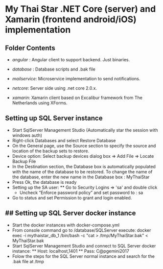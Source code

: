 # My Thai Star .NET Core (server) and Xamarin (frontend android/iOS) implementation

## Folder Contents

* *angular* : Angular client to support backend. Just binaries.

* *database* : Database scripts and .bak file 

* *mailservice*: Microservice implementation to send notifications.

* *netcore*: Server side using .net core 2.0.x.
    
* *xamarin*: Xamarin client based on Excalibur framework from The Netherlands using XForms.

## Setting up SQL Server instance

* Start SqlServer Management Studio (Automatically star the session with windows auth)
* Right-click Databases and select Restore Database
* On the General page, use the Source section to specify the source and location of the backup sets to restore.
* Device option: Select backup devices dialog box => Add File => Locate Backup File
* In the Destination section, the Database box is automatically populated with the name of the database to be restored. To change the name of the database, enter the new name in the Database box : MyThaiStar
* Press Ok, the database is ready
* Setting up the SA user:
** Go to Security  Logins => 'sa' and double click 
	- Uncheck “Enforce password policy” and set password to : sa
* Go to status and set Permission to grant and login enabled.

## ## Setting up SQL Server docker instance

* Start the docker instances with docker-compose.yml
* From console command go to /database/SQLServer execute:
      docker exec -i mythaistar_db_1 /bin/bash -c "cat > /tmp/MyThaiStar.bak" < MyThaiStar.bak 
* Start SqlServer Management Studio and connect to SQL Server docker instance:
** Host: localhost,1401
** Pass: C@pgemini2017
* Folow the steps for the SQL Server normal instance and search for the .bak file at /tmp